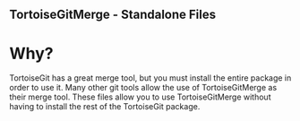 ## TortoiseGitMerge - Standalone Files

# Why?

TortoiseGit has a great merge tool, but you must install the entire package in order to use it. Many other git tools allow the use of TortoiseGitMerge as their merge tool. These files allow you to use TortoiseGitMerge without having to install the rest of the TortoiseGit package.

